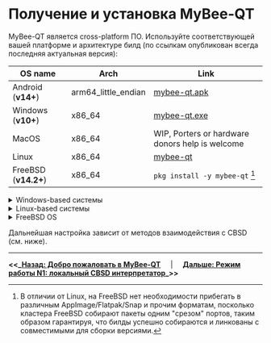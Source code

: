 # Получение и установка MyBee-QT

MyBee-QT является cross-platform ПО. Используйте соответствующей вашей платформе и архитектуре билд (по ссылкам опубликован всегда последняя актуальная версия):

|           OS name             |  Arch                 |  Link                                                                            |
| ----------------------------- | --------------------- | -------------------------------------------------------------------------------- |
|         Android (**v14+**)    |  arm64_little_endian  | [mybee-qt.apk](https://myb.convectix.com/DL/apk/mybee-qt.apk)                    |
|         Windows (**v10+**)    |  x86_64               | [mybee-qt.exe](https://myb.convectix.com/DL/windows/mybee-qt.exe)                |
|         MacOS                 |  x86_64               | WIP, Porters or hardware donors help is welcome                                  |
|         Linux                 |  x86_64               | [mybee-qt](https://myb.convectix.com/DL/linux/mybee-qt)                          |
|         FreeBSD (**v14.2+**)  |  x86_64               | `pkg install -y mybee-qt` [^#1]                                                  |

<details>
  <summary>Windows-based системы</summary>

:bangbang: | :Внимание: На данный момент есть ограничение при подключении к консоли jail из MyBee-QT под Windows - мы ищем аналог `openpty`. Виртуальные машины работают без ограничений.
:---: | :---

Приложение рассчитано на ОС Windows не ниже 10.x;

1) Откройте броузер и скачайте установщик MyBee-QT: https://myb.convectix.com/DL/windows/mybee-qt.exe

Процедура установки стандрартна - дважды щелкнуть на .exe файле и указав путь, запустить процесс извлечения файлов.

![wininst1.png](https://myb.convectix.com/img/wininst1.png?raw=true)

![wininst2.png](https://myb.convectix.com/img/wininst2.png?raw=true)

</details>


<details>
  <summary>Linux-based системы</summary>

## Linux 

Официальный билд MyBee-QT под Linux платформу представляет из себя [AppImage](https://appimage.org/) приложение, соответственно, убедитесь, что ваша система имеет установленным `libfuse` пакет и модуль `fuse` загружен:

```
modprobe fuse
```

Получите билд и убедитесь, что он выполняемый:
```
wget https://myb.convectix.com/DL/linux/mybee-qt
chmod +x ./mybee-qt
./mybee-qt
```

</details>

<details>
  <summary>FreeBSD OS</summary>

## FreeBSD

Официально поддерживатся несколько методов получения приложения.

### из исходных кодов, дерево портов

Установка из исходных кодов и дерева портов FreeBSD:

```
env BATCH=no make -C /usr/ports/emulators/mybee-qt install
```

### из пакета, репозиторий FreeBSD

Установка пакета из официального репозитория FreeBSD:
```
pkg install -y mybee-qt
```

### из пакета, репозиторий MyBee-QT-development

Установка пакета (latest/unstable/testing) из pkg репозитория MyBee-QT:

```
cat > /usr/local/etc/pkg/repos/MyBee-QT.conf <<EOF
MyBee-QT: {
    url: "https://pkg.convectix.com/mybee-qt/\${ABI}/latest",
    mirror_type: "none",
    enabled: yes
}
EOF

pkg update -r MyBee-QT
pkg install -r MyBee-QT -y mybee-qt

```

</details>

Дальнейшая настройка зависит от методов взаимодействия с CBSD (см. ниже).

---

**<<_**__[Назад: Добро пожаловать в MyBee-QT](myb-qt-cbsd-local.md)__ $~~~$ | $~~~$ __[Дальше: Режим работы N1: локальный CBSD интерпретатор](myb-qt-cbsd-local.md)__**_>>**


[^#1]: В отличии от Linux, на FreeBSD нет необходимости прибегать в различным AppImage/Flatpak/Snap и прочим форматам, посколько кластера FreeBSD собирают пакеты
одним "срезом" портов, таким образом гарантируя, что билды успешно собираются и линкованы с совместимыми для сборки версиями.
